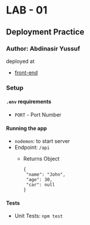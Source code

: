 LAB - 01
========

Deployment Practice
---------------

### Author: Abdinasir Yussuf

deployed at
-   [front-end](https://stormy-ravine-86630.herokuapp.com/)

### Setup

#### `.env` requirements

-   `PORT` - Port Number

#### Running the app

-   `nodemon`: to start server
-   Endpoint: `/api`
    -   Returns Object

        ```
        {
         "name": "John",
         "age": 30,
         "car": null
        }

        ```

#### Tests

-   Unit Tests: `npm test`
